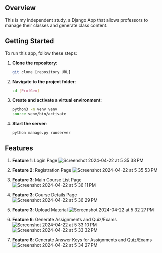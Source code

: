 ## Overview
This is my independent study, a Django App that allows professors to manage their classes and generate class content.

## Getting Started
To run this app, follow these steps:

1. **Clone the repository**:
   ```bash
   git clone [repository URL]
   ```
2. **Navigate to the project folder**:
   ```bash
   cd [ProfGen]
   ```
3. **Create and activate a virtual environment**:
   ```bash
   python3 -m venv venv
   source venv/bin/activate
   ```
4. **Start the server**:
   ```bash
   python manage.py runserver
   ```

## Features

1. **Feature 1**: Login Page
   ![Screenshot 2024-04-22 at 5 35 38 PM](https://github.com/chloeb292/independent-study/assets/66789673/36ed123a-91b8-4435-9658-89bf73aada9a)

3. **Feature 2**: Registration Page
   ![Screenshot 2024-04-22 at 5 35 53 PM](https://github.com/chloeb292/independent-study/assets/66789673/77da6500-2989-48fb-8324-3db176407ce9)

5. **Feature 3**: Main Course List Page
   ![Screenshot 2024-04-22 at 5 36 11 PM](https://github.com/chloeb292/independent-study/assets/66789673/72174568-15b5-4be7-a5df-fb19e557bdbf)

7. **Feature 3**: Course Details Page
   ![Screenshot 2024-04-22 at 5 36 29 PM](https://github.com/chloeb292/independent-study/assets/66789673/ee0e01c5-bd65-4d3a-a4e9-1ce5ab8dbf7e)
   
9. **Feature 3**: Upload Material
   ![Screenshot 2024-04-22 at 5 32 27 PM](https://github.com/chloeb292/independent-study/assets/66789673/eae2c77e-badb-4fb6-a07a-08e5ed79d651)

10. **Feature 6**: Generate Assignments and Quiz/Exams
   ![Screenshot 2024-04-22 at 5 33 10 PM](https://github.com/chloeb292/independent-study/assets/66789673/c7f394b7-f13e-4369-89a7-6fef2ced24f5)
   ![Screenshot 2024-04-22 at 5 33 32 PM](https://github.com/chloeb292/independent-study/assets/66789673/38bc98d9-fcec-4148-bef5-773926a71359)

11. **Feature 6**: Generate Answer Keys for Assignments and Quiz/Exams
   ![Screenshot 2024-04-22 at 5 34 27 PM](https://github.com/chloeb292/independent-study/assets/66789673/d9da61e7-067d-4195-baf8-8170a83dc594)

